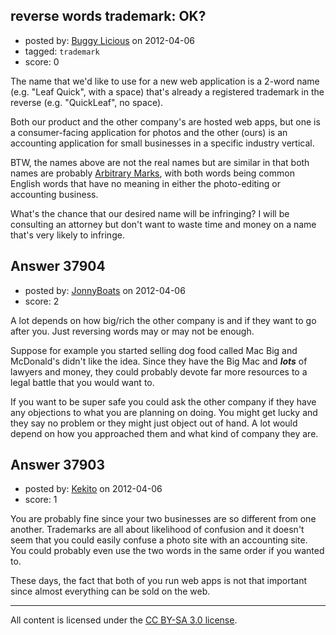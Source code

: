 ## reverse words trademark: OK?

- posted by: [Buggy Licious](https://stackexchange.com/users/-1/17324-buggy-licious) on 2012-04-06
- tagged: `trademark`
- score: 0

The name that we'd like to use for a new web application is a 2-word name (e.g. "Leaf Quick", with a space) that's already a registered trademark in the reverse (e.g. "QuickLeaf", no space). 

Both our product and the other company's are hosted web apps, but one is a consumer-facing application for photos and the other (ours) is an accounting application for small businesses in a specific industry vertical.

BTW, the names above are not the real names but are similar in that both names are probably [Arbitrary Marks][1], with both words being common English words that have no meaning in either the photo-editing or accounting business.

What's the chance that our desired name will be infringing?  I will be consulting an attorney but don't want to waste time and money on a name that's very likely to infringe.

  [1]: http://en.wikipedia.org/wiki/Trademark_distinctiveness#Arbitrary_marks


## Answer 37904

- posted by: [JonnyBoats](https://stackexchange.com/users/-1/3100-jonnyboats) on 2012-04-06
- score: 2

A lot depends on how big/rich the other company is and if they want to go after you. Just reversing words may or may not be enough.

Suppose for example you started selling dog food called Mac Big and McDonald's didn't like the idea. Since they have the Big Mac and ***lots*** of lawyers and money, they could probably devote far more resources to a legal battle that you would want to. 

If you want to be super safe you could ask the other company if they have any objections to what you are planning on doing. You might get lucky and they say no problem or they might just object out of hand. A lot would depend on how you approached them and what kind of company they are.


## Answer 37903

- posted by: [Kekito](https://stackexchange.com/users/-1/5898-kekito) on 2012-04-06
- score: 1

You are probably fine since your two businesses are so different from one another.  Trademarks are all about likelihood of confusion and it doesn't seem that you could easily confuse a photo site with an accounting site.  You could probably even use the two words in the same order if you wanted to.

These days, the fact that both of you run web apps is not that important since almost everything can be sold on the web.



---

All content is licensed under the [CC BY-SA 3.0 license](https://creativecommons.org/licenses/by-sa/3.0/).
